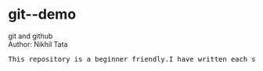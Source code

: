 # git--demo
git and github
<br>
Author: Nikhil Tata<br>
<pre>This repository is a beginner friendly.I have written each step in detail.And I also mentioned the every possible way to solve the problems we face while creating a rpository in git</pre>